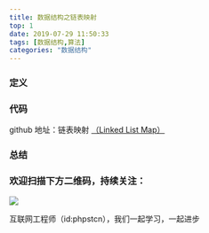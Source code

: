 ```yaml
---
title: 数据结构之链表映射
top: 1
date: 2019-07-29 11:50:33
tags: [数据结构,算法]
categories: "数据结构"
---
```

### 定义

### 代码
github 地址：链表映射 [（Linked List Map）](https://github.com/xushuhui/Data-Structures/tree/master/Map/LinkedListMap.php)
### 总结

### 欢迎扫描下方二维码，持续关注：
![](http://ww1.sinaimg.cn/large/a616b9a4gy1g4xzv954a4j20760763yo.jpg)

互联网工程师（id:phpstcn），我们一起学习，一起进步